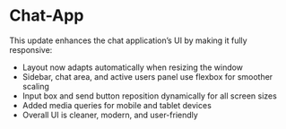 # Chat-App
This update enhances the chat application’s UI by making it fully responsive:
- Layout now adapts automatically when resizing the window
- Sidebar, chat area, and active users panel use flexbox for smoother scaling
- Input box and send button reposition dynamically for all screen sizes
- Added media queries for mobile and tablet devices
- Overall UI is cleaner, modern, and user-friendly
